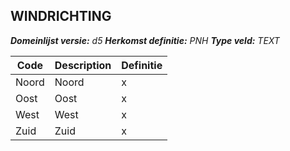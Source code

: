 ﻿## WINDRICHTING

*__Domeinlijst versie:__ d5*
*__Herkomst definitie:__ PNH*
*__Type veld:__ TEXT*

|__Code__ |__Description__ |__Definitie__	|
|	---	|	---	|   ---	| 
| Noord | Noord | x |
| Oost | Oost | x |
| West | West | x |
| Zuid | Zuid | x |
